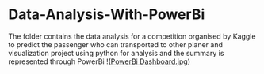# Data-Analysis-With-PowerBi
The folder contains the data analysis for a competition organised by Kaggle to predict the passenger who can transported to other planer and visualization project using python for analysis and the summary is represented through PowerBi 
!([PowerBi Dashboard.jpg](https://github.com/dilip982/Data-Analysis-With-PowerBi/blob/5ae7dcd724a15fb9d7a5c22d26b15c829b81511a/PowerBi%20Dashboard.jpg))
